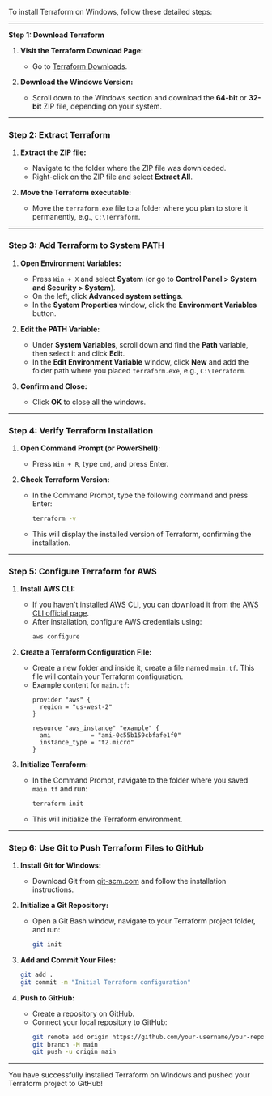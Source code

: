 To install Terraform on Windows, follow these detailed steps:

---

**Step 1: Download Terraform**

1. **Visit the Terraform Download Page:**
   - Go to [Terraform Downloads](https://www.terraform.io/downloads.html).

2. **Download the Windows Version:**
   - Scroll down to the Windows section and download the **64-bit** or **32-bit** ZIP file, depending on your system.

---

### **Step 2: Extract Terraform**

1. **Extract the ZIP file:**
   - Navigate to the folder where the ZIP file was downloaded.
   - Right-click on the ZIP file and select **Extract All**.

2. **Move the Terraform executable:**
   - Move the `terraform.exe` file to a folder where you plan to store it permanently, e.g., `C:\Terraform`.

---

### **Step 3: Add Terraform to System PATH**

1. **Open Environment Variables:**
   - Press `Win + X` and select **System** (or go to **Control Panel > System and Security > System**).
   - On the left, click **Advanced system settings**.
   - In the **System Properties** window, click the **Environment Variables** button.

2. **Edit the PATH Variable:**
   - Under **System Variables**, scroll down and find the **Path** variable, then select it and click **Edit**.
   - In the **Edit Environment Variable** window, click **New** and add the folder path where you placed `terraform.exe`, e.g., `C:\Terraform`.

3. **Confirm and Close:**
   - Click **OK** to close all the windows.

---

### **Step 4: Verify Terraform Installation**

1. **Open Command Prompt (or PowerShell):**
   - Press `Win + R`, type `cmd`, and press Enter.

2. **Check Terraform Version:**
   - In the Command Prompt, type the following command and press Enter:
     ```bash
     terraform -v
     ```
   - This will display the installed version of Terraform, confirming the installation.

---

### **Step 5: Configure Terraform for AWS**

1. **Install AWS CLI:**
   - If you haven't installed AWS CLI, you can download it from the [AWS CLI official page](https://aws.amazon.com/cli/).
   - After installation, configure AWS credentials using:
     ```bash
     aws configure
     ```

2. **Create a Terraform Configuration File:**
   - Create a new folder and inside it, create a file named `main.tf`. This file will contain your Terraform configuration.
   - Example content for `main.tf`:
     ```hcl
     provider "aws" {
       region = "us-west-2"
     }

     resource "aws_instance" "example" {
       ami           = "ami-0c55b159cbfafe1f0"
       instance_type = "t2.micro"
     }
     ```

3. **Initialize Terraform:**
   - In the Command Prompt, navigate to the folder where you saved `main.tf` and run:
     ```bash
     terraform init
     ```
   - This will initialize the Terraform environment.

---

### **Step 6: Use Git to Push Terraform Files to GitHub**

1. **Install Git for Windows:**
   - Download Git from [git-scm.com](https://git-scm.com/download/win) and follow the installation instructions.

2. **Initialize a Git Repository:**
   - Open a Git Bash window, navigate to your Terraform project folder, and run:
     ```bash
     git init
     ```

3. **Add and Commit Your Files:**
   ```bash
   git add .
   git commit -m "Initial Terraform configuration"
   ```

4. **Push to GitHub:**
   - Create a repository on GitHub.
   - Connect your local repository to GitHub:
     ```bash
     git remote add origin https://github.com/your-username/your-repo.git
     git branch -M main
     git push -u origin main
     ```

---

You have successfully installed Terraform on Windows and pushed your Terraform project to GitHub!

